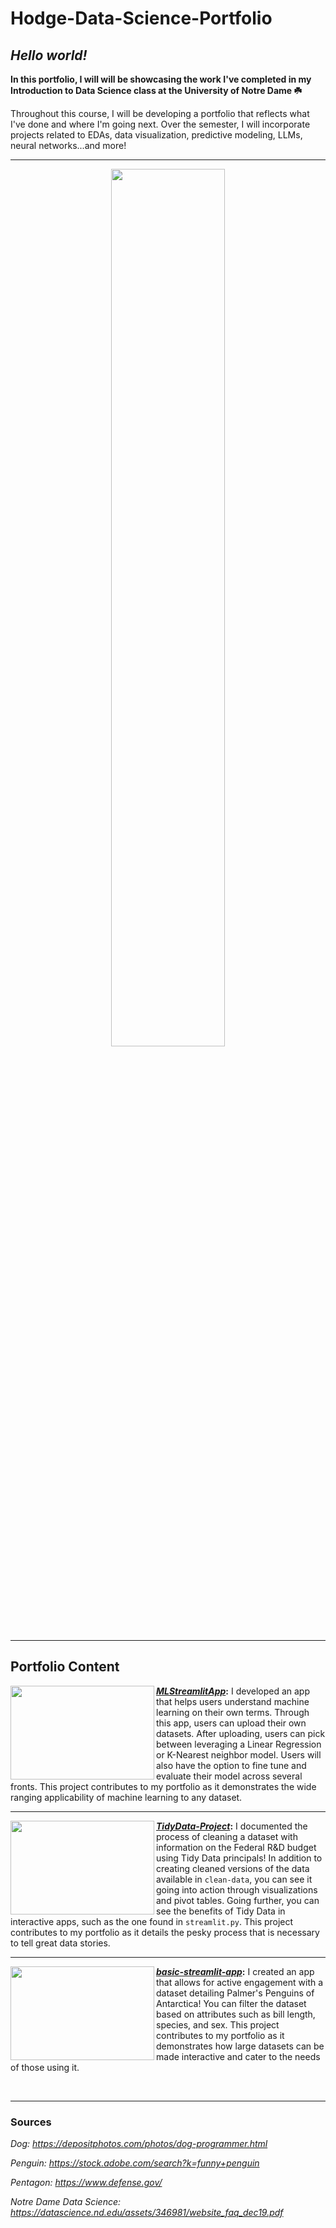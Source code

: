 # Hodge-Data-Science-Portfolio

## ***Hello world!*** 

**In this portfolio, I will will be showcasing the work I've completed in my Introduction to Data Science class at the University of Notre Dame ☘️**

Throughout this course, I will be developing a portfolio that reflects what I've done and where I'm going next. Over the semester, I will incorporate projects related to EDAs, data visualization, predictive modeling, LLMs, neural networks...and more!


<hr>
<p align="center">
  <img src="https://github.com/user-attachments/assets/17328e46-41d1-4dce-85d5-2361a0382f6f" style="width: 60%;" />
<hr>

## Portfolio Content

<img align="left" width="230" height="150" src="https://private-user-images.githubusercontent.com/195391117/434454974-15ab381b-c3ac-4fdb-afa2-6e82356ba502.png?jwt=eyJhbGciOiJIUzI1NiIsInR5cCI6IkpXVCJ9.eyJpc3MiOiJnaXRodWIuY29tIiwiYXVkIjoicmF3LmdpdGh1YnVzZXJjb250ZW50LmNvbSIsImtleSI6ImtleTUiLCJleHAiOjE3NDQ4MjU3ODYsIm5iZiI6MTc0NDgyNTQ4NiwicGF0aCI6Ii8xOTUzOTExMTcvNDM0NDU0OTc0LTE1YWIzODFiLWMzYWMtNGZkYi1hZmEyLTZlODIzNTZiYTUwMi5wbmc_WC1BbXotQWxnb3JpdGhtPUFXUzQtSE1BQy1TSEEyNTYmWC1BbXotQ3JlZGVudGlhbD1BS0lBVkNPRFlMU0E1M1BRSzRaQSUyRjIwMjUwNDE2JTJGdXMtZWFzdC0xJTJGczMlMkZhd3M0X3JlcXVlc3QmWC1BbXotRGF0ZT0yMDI1MDQxNlQxNzQ0NDZaJlgtQW16LUV4cGlyZXM9MzAwJlgtQW16LVNpZ25hdHVyZT1kZjJjOWY0NzMzYTcwNzI4MzIxNjVmNDNiOWVhMGQ1ZmMwNjBlZDdkZGExYTJmZDYwMGZlYTgwZDk5MmU4NmFmJlgtQW16LVNpZ25lZEhlYWRlcnM9aG9zdCJ9.n-cf__p1IKmmhL7nNVsTPN1pE6GBBNSZQ7Y4uflRFRw"> **[*MLStreamlitApp*](https://github.com/g-hodge/Hodge-Data-Science-Portfolio/tree/main/MLStreamlitApp):** I developed an app that helps users understand machine learning on their own terms. Through this app, users can upload their own datasets. After uploading, users can pick between leveraging a Linear Regression or K-Nearest neighbor model. Users will also have the option to fine tune and evaluate their model across several fronts. This project contributes to my portfolio as it demonstrates the wide ranging applicability of machine learning to any dataset.
<br>
<hr>

<img align="left" width="230" height="150" src="https://github.com/user-attachments/assets/a151b1c9-97e5-4c19-b5e7-e298b09bcdee"> **[*TidyData-Project*](https://github.com/g-hodge/Hodge-Data-Science-Portfolio/tree/main/TidyData-Project):**
I documented the process of cleaning a dataset with information on the Federal R&D budget using Tidy Data principals! In addition to creating cleaned versions of the data available in ``clean-data``, you can see it going into action through visualizations and pivot tables. Going further, you can see the benefits of Tidy Data in interactive apps, such as the one found in ``streamlit.py``. This project contributes to my portfolio as it details the pesky process that is necessary to tell great data stories.
<br>
<hr>

<img align="left" width="230" height="150" src="https://github.com/user-attachments/assets/3511898c-a550-4b73-a2d0-478bf010fd31"> **[*basic-streamlit-app*](https://github.com/g-hodge/Hodge-Data-Science-Portfolio/tree/main/basic-streamlit-app):** I created an app that allows for active engagement with a dataset detailing Palmer's Penguins of Antarctica! You can filter the dataset based on attributes such as bill length, species, and sex. This project contributes to my portfolio as it demonstrates how large datasets can be made interactive and cater to the needs of those using it.

<br>
<hr>

### Sources
*Dog: https://depositphotos.com/photos/dog-programmer.html*

*Penguin: https://stock.adobe.com/search?k=funny+penguin*

*Pentagon: https://www.defense.gov/*

*Notre Dame Data Science: https://datascience.nd.edu/assets/346981/website_faq_dec19.pdf*
